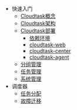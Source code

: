 - 快速入门
  - [Cloudtask概念](zh-cn/intro.md)
  - [Cloudtask架构](zh-cn/architecture.md)
  - [Cloudtask部署](zh-cn/deploy.md)
    - [依赖环境](zh-cn/dependencies.md)
    - [cloudtask-web](zh-cn/cloudtask-web.md)
    - [cloudtask-center](zh-cn/cloudtask-center.md)
    - [cloudtask-agent](zh-cn/cloudtask-agnet.md)
  - [分组管理](zh-cn/group-manage.md)
  - [任务管理](zh-cn/task-manage.md)
  - [系统管理](zh-cn/task-manage.md)
- 调度器
  - [任务分配](zh-cn/task-scheduler.md)
  - [故障迁移](zh-cn/task-failover.md)
